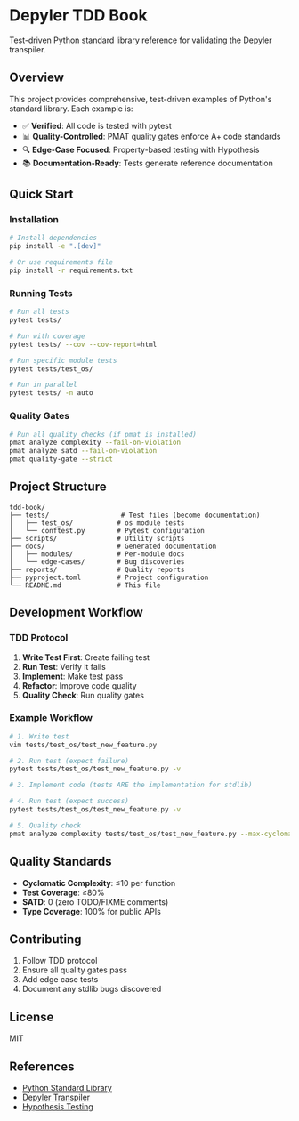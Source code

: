 # Depyler TDD Book

Test-driven Python standard library reference for validating the Depyler transpiler.

## Overview

This project provides comprehensive, test-driven examples of Python's standard library. Each example is:

- ✅ **Verified**: All code is tested with pytest
- 📊 **Quality-Controlled**: PMAT quality gates enforce A+ code standards
- 🔍 **Edge-Case Focused**: Property-based testing with Hypothesis
- 📚 **Documentation-Ready**: Tests generate reference documentation

## Quick Start

### Installation

```bash
# Install dependencies
pip install -e ".[dev]"

# Or use requirements file
pip install -r requirements.txt
```

### Running Tests

```bash
# Run all tests
pytest tests/

# Run with coverage
pytest tests/ --cov --cov-report=html

# Run specific module tests
pytest tests/test_os/

# Run in parallel
pytest tests/ -n auto
```

### Quality Gates

```bash
# Run all quality checks (if pmat is installed)
pmat analyze complexity --fail-on-violation
pmat analyze satd --fail-on-violation
pmat quality-gate --strict
```

## Project Structure

```
tdd-book/
├── tests/                  # Test files (become documentation)
│   ├── test_os/           # os module tests
│   └── conftest.py        # Pytest configuration
├── scripts/               # Utility scripts
├── docs/                  # Generated documentation
│   ├── modules/           # Per-module docs
│   └── edge-cases/        # Bug discoveries
├── reports/               # Quality reports
├── pyproject.toml         # Project configuration
└── README.md              # This file
```

## Development Workflow

### TDD Protocol

1. **Write Test First**: Create failing test
2. **Run Test**: Verify it fails
3. **Implement**: Make test pass
4. **Refactor**: Improve code quality
5. **Quality Check**: Run quality gates

### Example Workflow

```bash
# 1. Write test
vim tests/test_os/test_new_feature.py

# 2. Run test (expect failure)
pytest tests/test_os/test_new_feature.py -v

# 3. Implement code (tests ARE the implementation for stdlib)

# 4. Run test (expect success)
pytest tests/test_os/test_new_feature.py -v

# 5. Quality check
pmat analyze complexity tests/test_os/test_new_feature.py --max-cyclomatic 10
```

## Quality Standards

- **Cyclomatic Complexity**: ≤10 per function
- **Test Coverage**: ≥80%
- **SATD**: 0 (zero TODO/FIXME comments)
- **Type Coverage**: 100% for public APIs

## Contributing

1. Follow TDD protocol
2. Ensure all quality gates pass
3. Add edge case tests
4. Document any stdlib bugs discovered

## License

MIT

## References

- [Python Standard Library](https://docs.python.org/3/library/)
- [Depyler Transpiler](https://github.com/yourusername/depyler)
- [Hypothesis Testing](https://hypothesis.readthedocs.io/)

